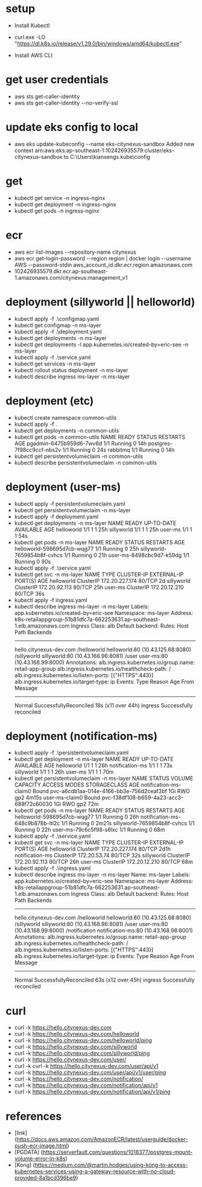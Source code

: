 # setup
- Install Kubectl
- curl.exe -LO "https://dl.k8s.io/release/v1.29.0/bin/windows/amd64/kubectl.exe"

- Install AWS CLI

# get user credentials
- aws sts get-caller-identity
- aws sts get-caller-identity --no-verify-ssl

# update eks config to local
- aws eks update-kubeconfig --name eks-citynexus-sandbox
Added new context arn:aws:eks:ap-southeast-1:102426935579:cluster/eks-citynexus-sandbox to C:\Users\kiansengs\.kube\config
  
# get 
- kubectl get service -n ingress-nginx
- kubectl get deployment -n ingress-nginx
- kubectl get pods -n ingress-nginx

# ecr
- aws ecr list-images --repository-name citynexus
- aws ecr get-login-password --region region | docker login --username AWS --password-stdin aws_account_id.dkr.ecr.region.amazonaws.com
- 102426935579.dkr.ecr.ap-southeast-1.amazonaws.com/citynexus:management_v1

# deployment (sillyworld || helloworld)
- kubectl apply -f .\configmap.yaml
- kubectl get configmap -n ms-layer
- kubectl apply -f .\deployment.yaml
- kubectl get deployments -n ms-layer
- kubectl get deployments -l app.kubernetes.io/created-by=eric-see -n ms-layer
- kubectl apply -f .\service.yaml
- kubectl get services -n ms-layer
- kubectl rollout status deployment -n ms-layer
- kubectl describe ingress ms-layer -n ms-layer

# deployment (etc)
- kubectl create namespace common-utils
- kubectl apply -f .
- kubectl get deployments -n common-utils
- kubectl get pods -n common-utils
NAME                        READY   STATUS    RESTARTS   AGE
pgadmin-6475b959d6-7wv6d    1/1     Running   0          14h
postgres-7f98cc9ccf-nbs2v   1/1     Running   0          24s
rabbitmq                    1/1     Running   0          14h
- kubectl get persistentvolumeclaim -n common-utils
- kubectl describe persistentvolumeclaim -n common-utils

# deployment (user-ms)
- kubectl apply -f persistentvolumeclaim.yaml
- kubectl get persistentvolumeclaim -n ms-layer
- kubectl apply -f deployment.yaml
- kubectl get deployments -n ms-layer
NAME         READY   UP-TO-DATE   AVAILABLE   AGE
helloworld   1/1     1            1           25h
sillyworld   1/1     1            1           25h
user-ms      1/1     1            1           54s
- kubectl get pods -n ms-layer
NAME                          READY   STATUS    RESTARTS   AGE
helloworld-598695d7cb-wqg77   1/1     Running   0          25h
sillyworld-7659854b8f-cvhcs   1/1     Running   0          21h
user-ms-8498cbc9d7-k59dg      1/1     Running   0          90s
- kubectl apply -f .\service.yaml
- kubectl get svc -n ms-layer
NAME         TYPE        CLUSTER-IP       EXTERNAL-IP   PORT(S)   AGE
helloworld   ClusterIP   172.20.227.174   <none>        80/TCP    2d
sillyworld   ClusterIP   172.20.92.113    <none>        80/TCP    25h
user-ms      ClusterIP   172.20.12.210    <none>        80/TCP    36s
- kubectl apply -f ingress.yaml
- kubectl describe ingress ms-layer -n ms-layer
Labels:           app.kubernetes.io/created-by=eric-see
Namespace:        ms-layer
Address:          k8s-retailappgroup-51b81dfc7a-662253631.ap-southeast-1.elb.amazonaws.com
Ingress Class:    alb
Default backend:  <default>
Rules:
  Host                     Path  Backends
  ----                     ----  --------
  hello.citynexus-dev.com
                           /helloworld   helloworld:80 (10.43.125.68:8080)
                           /sillyworld   sillyworld:80 (10.43.168.96:8081)
                           /user         user-ms:80 (10.43.168.99:8000)
Annotations:               alb.ingress.kubernetes.io/group.name: retail-app-group
                           alb.ingress.kubernetes.io/healthcheck-path: /
                           alb.ingress.kubernetes.io/listen-ports: [{"HTTPS":443}]
                           alb.ingress.kubernetes.io/target-type: ip
Events:
  Type    Reason                  Age                 From     Message
  ----    ------                  ----                ----     -------
  Normal  SuccessfullyReconciled  18s (x11 over 44h)  ingress  Successfully reconciled

# deployment (notification-ms)
- kubectl apply -f .\persistentvolumeclaim.yaml
- kubectl get deployment -n ms-layer
NAME              READY   UP-TO-DATE   AVAILABLE   AGE
helloworld        1/1     1            1           26h
notification-ms   1/1     1            1           73s
sillyworld        1/1     1            1           26h
user-ms           1/1     1            1           70m
- kubectl get persistentvolumeclaim -n ms-layer
NAME                     STATUS   VOLUME                                     CAPACITY   ACCESS MODES   STORAGECLASS   AGE
notification-ms-claim0   Bound    pvc-a6cdb1aa-014e-4166-bb3e-756d2ceaf3bf   1Gi        RWO            gp2            4m15s
user-ms-claim0           Bound    pvc-f38df108-b659-4a23-acc3-688f72c60030   1Gi        RWO            gp2            72m
- kubectl get pods -n ms-layer
NAME                               READY   STATUS    RESTARTS   AGE
helloworld-598695d7cb-wqg77        1/1     Running   0          26h
notification-ms-648c9b878b-ltl2c   1/1     Running   0          2m21s
sillyworld-7659854b8f-cvhcs        1/1     Running   0          22h
user-ms-79c6c5f98-s6lxc            1/1     Running   0          68m
- kubectl apply -f .\service.yaml
- kubectl get svc -n ms-layer
NAME              TYPE        CLUSTER-IP       EXTERNAL-IP   PORT(S)   AGE
helloworld        ClusterIP   172.20.227.174   <none>        80/TCP    2d1h
notification-ms   ClusterIP   172.20.53.74     <none>        80/TCP    32s
sillyworld        ClusterIP   172.20.92.113    <none>        80/TCP    26h
user-ms           ClusterIP   172.20.12.210    <none>        80/TCP    68m
- kubectl apply -f .\ingress.yaml
- kubectl describe ingress ms-layer -n ms-layer
Name:             ms-layer
Labels:           app.kubernetes.io/created-by=eric-see
Namespace:        ms-layer
Address:          k8s-retailappgroup-51b81dfc7a-662253631.ap-southeast-1.elb.amazonaws.com
Ingress Class:    alb
Default backend:  <default>
Rules:
  Host                     Path  Backends
  ----                     ----  --------
  hello.citynexus-dev.com
                           /helloworld     helloworld:80 (10.43.125.68:8080)
                           /sillyworld     sillyworld:80 (10.43.168.96:8081)
                           /user           user-ms:80 (10.43.168.99:8000)
                           /notification   notification-ms:80 (10.43.168.98:8001)
Annotations:               alb.ingress.kubernetes.io/group.name: retail-app-group
                           alb.ingress.kubernetes.io/healthcheck-path: /
                           alb.ingress.kubernetes.io/listen-ports: [{"HTTPS":443}]
                           alb.ingress.kubernetes.io/target-type: ip
Events:
  Type    Reason                  Age                 From     Message
  ----    ------                  ----                ----     -------
  Normal  SuccessfullyReconciled  63s (x12 over 45h)  ingress  Successfully reconciled




# curl 
- curl -k https://hello.citynexus-dev.com
- curl -k https://hello.citynexus-dev.com/helloworld
- curl -k https://hello.citynexus-dev.com/helloworld/ping
- curl -k https://hello.citynexus-dev.com/sillyworld
- curl -k https://hello.citynexus-dev.com/sillyworld/ping
- curl -k https://hello.citynexus-dev.com/user/
- curl -k curl -k https://hello.citynexus-dev.com/user/api/v1
- curl -k https://hello.citynexus-dev.com/user/api/v1/user/ping
- curl -k https://hello.citynexus-dev.com/notification/
- curl -k https://hello.citynexus-dev.com/notification/api/v1
- curl -k https://hello.citynexus-dev.com/notification/api/v1/ping

# references
- [link] (https://docs.aws.amazon.com/AmazonECR/latest/userguide/docker-push-ecr-image.html)
- [PGDATA] (https://serverfault.com/questions/1018377/postgres-mount-volume-error-in-k8s)
- [Kong] (https://medium.com/@martin.hodges/using-kong-to-access-kubernetes-services-using-a-gateway-resource-with-no-cloud-provided-8a1bcd396be9)
